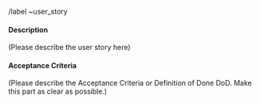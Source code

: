 /label ~user_story
#### Description

(Please describe the user story here)

#### Acceptance Criteria

(Please describe the Acceptance Criteria or Definition of Done DoD. Make this part as clear as possible.)
